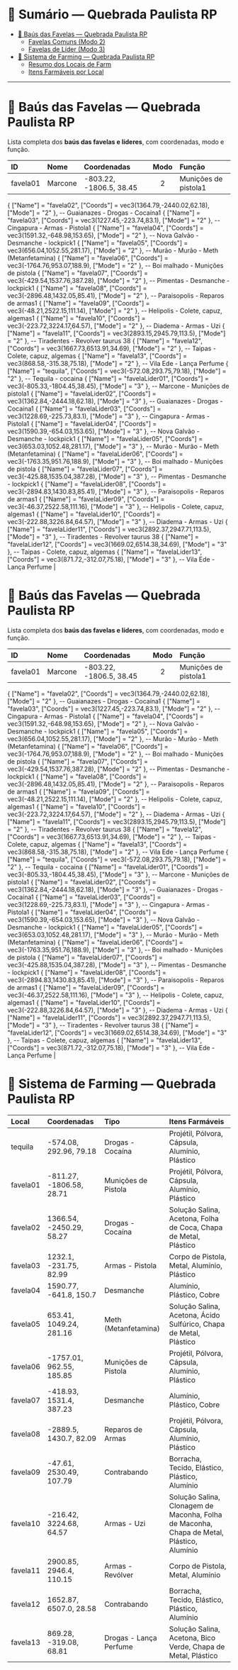 # 📘 Sumário — Quebrada Paulista RP

- [🧱 Baús das Favelas — Quebrada Paulista RP](#-baús-das-favelas--quebrada-paulista-rp)
  - [Favelas Comuns (Modo 2)](#favelas-comuns-modo-2)
  - [Favelas de Líder (Modo 3)](#favelas-de-líder-modo-3)
- [🌾 Sistema de Farming — Quebrada Paulista RP](#-sistema-de-farming--quebrada-paulista-rp)
  - [Resumo dos Locais de Farm](#resumo-dos-locais-de-farm)
  - [Itens Farmáveis por Local](#itens-farmáveis-por-local)

---

# 🧱 Baús das Favelas — Quebrada Paulista RP

Lista completa dos **baús das favelas e líderes**, com coordenadas, modo e função.

| ID | Nome | Coordenadas | Modo | Função |
|:--|:--|:--|:--:|:--|
| favela01 | Marcone | -803.22, -1806.5, 38.45 | 2 | Munições de pistola1
{ ["Name"] = "favela02", ["Coords"] = vec3(1364.79,-2440.02,62.18), ["Mode"] = "2" }, -- Guaianazes - Drogas - Cocaína1
{ ["Name"] = "favela03", ["Coords"] = vec3(1227.45,-223.74,83.1), ["Mode"] = "2" }, -- Cingapura - Armas - Pistola1
{ ["Name"] = "favela04", ["Coords"] = vec3(1591.32,-648.98,153.65), ["Mode"] = "2" }, -- Nova Galvão - Desmanche - lockpick1
{ ["Name"] = "favela05", ["Coords"] = vec3(656.04,1052.55,281.17), ["Mode"] = "2" }, -- Murão - Murão - Meth (Metanfetamina)
{ ["Name"] = "favela06", ["Coords"] = vec3(-1764.76,953.07,188.9), ["Mode"] = "2" }, -- Boi malhado - Munições de pistola
{ ["Name"] = "favela07", ["Coords"] = vec3(-429.54,1537.76,387.28), ["Mode"] = "2" }, -- Pimentas - Desmanche - lockpick1
{ ["Name"] = "favela08", ["Coords"] = vec3(-2896.48,1432.05,85.41), ["Mode"] = "2" }, -- Paraisopolis - Reparos de armas1
{ ["Name"] = "favela09", ["Coords"] = vec3(-48.21,2522.15,111.14), ["Mode"] = "2" }, -- Helipolis - Colete, capuz, algemas1
{ ["Name"] = "favela10", ["Coords"] = vec3(-223.72,3224.17,64.57), ["Mode"] = "2" }, -- Diadema - Armas - Uzi
{ ["Name"] = "favela11", ["Coords"] = vec3(2893.15,2945.79,113.5), ["Mode"] = "2" }, -- Tiradentes - Revolver taurus 38
{ ["Name"] = "favela12", ["Coords"] = vec3(1667.73,6513.91,34.69), ["Mode"] = "2" }, -- Taipas - Colete, capuz, algemas
{ ["Name"] = "favela13", ["Coords"] = vec3(868.58,-315.38,75.18), ["Mode"] = "2" }, -- Vila Ede - Lança Perfume
{ ["Name"] = "tequila", ["Coords"] = vec3(-572.08,293.75,79.18), ["Mode"] = "2" }, -- Tequila - cocaina
{ ["Name"] = "favelaLider01", ["Coords"] = vec3(-805.33,-1804.45,38.45), ["Mode"] = "3" }, -- Marcone - Munições de pistola1
{ ["Name"] = "favelaLider02", ["Coords"] = vec3(1362.84,-2444.18,62.18), ["Mode"] = "3" }, -- Guaianazes - Drogas - Cocaína1
{ ["Name"] = "favelaLider03", ["Coords"] = vec3(1228.69,-225.73,83.1), ["Mode"] = "3" }, -- Cingapura - Armas - Pistola1
{ ["Name"] = "favelaLider04", ["Coords"] = vec3(1590.39,-654.03,153.65), ["Mode"] = "3" }, -- Nova Galvão - Desmanche - lockpick1
{ ["Name"] = "favelaLider05", ["Coords"] = vec3(653.03,1052.48,281.17), ["Mode"] = "3" }, -- Murão - Murão - Meth (Metanfetamina)
{ ["Name"] = "favelaLider06", ["Coords"] = vec3(-1763.35,951.76,188.9), ["Mode"] = "3" }, -- Boi malhado - Munições de pistola
{ ["Name"] = "favelaLider07", ["Coords"] = vec3(-425.88,1535.04,387.28), ["Mode"] = "3" }, -- Pimentas - Desmanche - lockpick1
{ ["Name"] = "favelaLider08", ["Coords"] = vec3(-2894.83,1430.83,85.41), ["Mode"] = "3" }, -- Paraisopolis - Reparos de armas1
{ ["Name"] = "favelaLider09", ["Coords"] = vec3(-46.37,2522.58,111.16), ["Mode"] = "3" }, -- Helipolis - Colete, capuz, algemas1
{ ["Name"] = "favelaLider10", ["Coords"] = vec3(-222.88,3226.84,64.57), ["Mode"] = "3" }, -- Diadema - Armas - Uzi
{ ["Name"] = "favelaLider11", ["Coords"] = vec3(2892.37,2947.71,113.5), ["Mode"] = "3" }, -- Tiradentes - Revolver taurus 38
{ ["Name"] = "favelaLider12", ["Coords"] = vec3(1669.02,6514.38,34.69), ["Mode"] = "3" }, -- Taipas - Colete, capuz, algemas
{ ["Name"] = "favelaLider13", ["Coords"] = vec3(871.72,-312.07,75.18), ["Mode"] = "3" }, -- Vila Ede - Lança Perfume |


# 🧱 Baús das Favelas — Quebrada Paulista RP

Lista completa dos **baús das favelas e líderes**, com coordenadas, modo e função.

| ID | Nome | Coordenadas | Modo | Função |
|:--|:--|:--|:--:|:--|
| favela01 | Marcone | -803.22, -1806.5, 38.45 | 2 | Munições de pistola1
{ ["Name"] = "favela02", ["Coords"] = vec3(1364.79,-2440.02,62.18), ["Mode"] = "2" }, -- Guaianazes - Drogas - Cocaína1
{ ["Name"] = "favela03", ["Coords"] = vec3(1227.45,-223.74,83.1), ["Mode"] = "2" }, -- Cingapura - Armas - Pistola1
{ ["Name"] = "favela04", ["Coords"] = vec3(1591.32,-648.98,153.65), ["Mode"] = "2" }, -- Nova Galvão - Desmanche - lockpick1
{ ["Name"] = "favela05", ["Coords"] = vec3(656.04,1052.55,281.17), ["Mode"] = "2" }, -- Murão - Murão - Meth (Metanfetamina)
{ ["Name"] = "favela06", ["Coords"] = vec3(-1764.76,953.07,188.9), ["Mode"] = "2" }, -- Boi malhado - Munições de pistola
{ ["Name"] = "favela07", ["Coords"] = vec3(-429.54,1537.76,387.28), ["Mode"] = "2" }, -- Pimentas - Desmanche - lockpick1
{ ["Name"] = "favela08", ["Coords"] = vec3(-2896.48,1432.05,85.41), ["Mode"] = "2" }, -- Paraisopolis - Reparos de armas1
{ ["Name"] = "favela09", ["Coords"] = vec3(-48.21,2522.15,111.14), ["Mode"] = "2" }, -- Helipolis - Colete, capuz, algemas1
{ ["Name"] = "favela10", ["Coords"] = vec3(-223.72,3224.17,64.57), ["Mode"] = "2" }, -- Diadema - Armas - Uzi
{ ["Name"] = "favela11", ["Coords"] = vec3(2893.15,2945.79,113.5), ["Mode"] = "2" }, -- Tiradentes - Revolver taurus 38
{ ["Name"] = "favela12", ["Coords"] = vec3(1667.73,6513.91,34.69), ["Mode"] = "2" }, -- Taipas - Colete, capuz, algemas
{ ["Name"] = "favela13", ["Coords"] = vec3(868.58,-315.38,75.18), ["Mode"] = "2" }, -- Vila Ede - Lança Perfume
{ ["Name"] = "tequila", ["Coords"] = vec3(-572.08,293.75,79.18), ["Mode"] = "2" }, -- Tequila - cocaina
{ ["Name"] = "favelaLider01", ["Coords"] = vec3(-805.33,-1804.45,38.45), ["Mode"] = "3" }, -- Marcone - Munições de pistola1
{ ["Name"] = "favelaLider02", ["Coords"] = vec3(1362.84,-2444.18,62.18), ["Mode"] = "3" }, -- Guaianazes - Drogas - Cocaína1
{ ["Name"] = "favelaLider03", ["Coords"] = vec3(1228.69,-225.73,83.1), ["Mode"] = "3" }, -- Cingapura - Armas - Pistola1
{ ["Name"] = "favelaLider04", ["Coords"] = vec3(1590.39,-654.03,153.65), ["Mode"] = "3" }, -- Nova Galvão - Desmanche - lockpick1
{ ["Name"] = "favelaLider05", ["Coords"] = vec3(653.03,1052.48,281.17), ["Mode"] = "3" }, -- Murão - Murão - Meth (Metanfetamina)
{ ["Name"] = "favelaLider06", ["Coords"] = vec3(-1763.35,951.76,188.9), ["Mode"] = "3" }, -- Boi malhado - Munições de pistola
{ ["Name"] = "favelaLider07", ["Coords"] = vec3(-425.88,1535.04,387.28), ["Mode"] = "3" }, -- Pimentas - Desmanche - lockpick1
{ ["Name"] = "favelaLider08", ["Coords"] = vec3(-2894.83,1430.83,85.41), ["Mode"] = "3" }, -- Paraisopolis - Reparos de armas1
{ ["Name"] = "favelaLider09", ["Coords"] = vec3(-46.37,2522.58,111.16), ["Mode"] = "3" }, -- Helipolis - Colete, capuz, algemas1
{ ["Name"] = "favelaLider10", ["Coords"] = vec3(-222.88,3226.84,64.57), ["Mode"] = "3" }, -- Diadema - Armas - Uzi
{ ["Name"] = "favelaLider11", ["Coords"] = vec3(2892.37,2947.71,113.5), ["Mode"] = "3" }, -- Tiradentes - Revolver taurus 38
{ ["Name"] = "favelaLider12", ["Coords"] = vec3(1669.02,6514.38,34.69), ["Mode"] = "3" }, -- Taipas - Colete, capuz, algemas
{ ["Name"] = "favelaLider13", ["Coords"] = vec3(871.72,-312.07,75.18), ["Mode"] = "3" }, -- Vila Ede - Lança Perfume |

# 🌾 Sistema de Farming — Quebrada Paulista RP

| Local | Coordenadas | Tipo | Itens Farmáveis |
|:--|:--|:--|:--|
| tequila | -574.08, 292.96, 79.18 | Drogas - Cocaína | Projétil, Pólvora, Cápsula, Alumínio, Plástico |
| favela01 | -811.27, -1806.58, 28.71 | Munições de Pistola | Projétil, Pólvora, Cápsula, Alumínio, Plástico |
| favela02 | 1366.54, -2450.29, 58.27 | Drogas - Cocaína | Solução Salina, Acetona, Folha de Coca, Chapa de Metal, Plástico |
| favela03 | 1232.1, -231.75, 82.99 | Armas - Pistola | Corpo de Pistola, Metal, Alumínio, Plástico |
| favela04 | 1590.77, -641.8, 150.7 | Desmanche | Alumínio, Plástico, Cobre |
| favela05 | 653.41, 1049.24, 281.16 | Meth (Metanfetamina) | Solução Salina, Acetona, Ácido Sulfúrico, Chapa de Metal, Plástico |
| favela06 | -1757.01, 962.55, 185.85 | Munições de Pistola | Projétil, Pólvora, Cápsula, Alumínio, Plástico |
| favela07 | -418.93, 1531.4, 387.23 | Desmanche | Alumínio, Plástico, Cobre |
| favela08 | -2889.5, 1430.7, 82.09 | Reparos de Armas | Projétil, Pólvora, Cápsula, Alumínio, Plástico |
| favela09 | -47.61, 2530.49, 107.79 | Contrabando | Borracha, Tecido, Elástico, Plástico, Alumínio |
| favela10 | -216.42, 3224.68, 64.57 | Armas - Uzi | Solução Salina, Clonagem de Maconha, Folha de Maconha, Chapa de Metal, Plástico, Alumínio |
| favela11 | 2900.85, 2946.4, 110.15 | Armas - Revólver | Corpo de Pistola, Metal, Alumínio |
| favela12 | 1652.87, 6507.0, 28.58 | Contrabando | Borracha, Tecido, Elástico, Plástico, Alumínio |
| favela13 | 869.28, -319.08, 68.81 | Drogas - Lança Perfume | Solução Salina, Acetona, Bico Verde, Chapa de Metal, Plástico |
